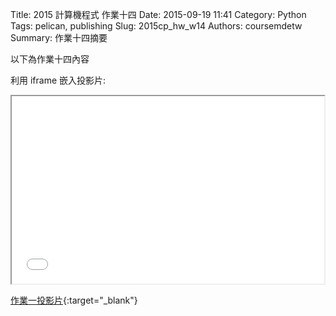 Title: 2015 計算機程式 作業十四
Date: 2015-09-19 11:41
Category: Python
Tags: pelican, publishing
Slug: 2015cp_hw_w14
Authors: coursemdetw
Summary: 作業十四摘要

以下為作業十四內容

利用 iframe 嵌入投影片:

<iframe src="40423132_cp_w14_p.html" width="500" height="300"></iframe>

[作業一投影片](40423132_cp_w14_p.html){:target="_blank"}


<!-- 導入 brython.js -->


<script type="text/javascript" src="js/40423103-w14.js"></script>

<!-- 啟動 brython() -->

<script>
window.onload=function(){
brython(1);
}
</script>

<!-- 以下利用 Brython 程式執行繪圖 -->

<canvas id="plotarea" width="200" height="200"></canvas>

<script type="text/python3">
# 導入 doc
from browser import document as doc
from browser import console
import math

# 準備繪圖畫布
canvas = doc["plotarea"]
ctx = canvas.getContext("2d")

# 開始畫直線
for i in range(11):
    ctx.beginPath()
    ctx.lineWidth = 5
    ctx.moveTo(0,0+i*20 )
    ctx.lineTo(200,0+i*20 )
    ctx.strokeStyle = "#0000ff"
    ctx.stroke()
for i in range(11):
    ctx.beginPath()
    ctx.lineWidth = 5
    ctx.moveTo(0+i*20, 0)
    ctx.lineTo(0+i*20, 200)
    ctx.strokeStyle = "#FF0000"
    ctx.stroke()


</script>


<script>
window.onload=function(){
brython(1);
}
</script>
